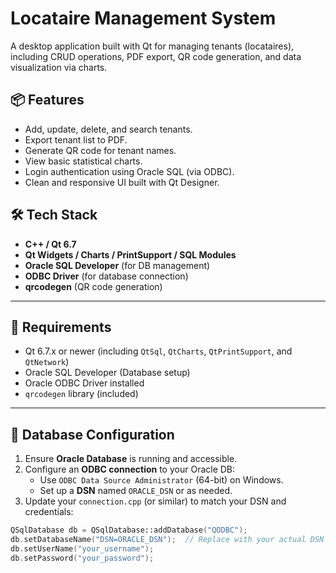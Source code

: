 # Locataire Management System

A desktop application built with Qt for managing tenants (locataires), including CRUD operations, PDF export, QR code generation, and data visualization via charts.

## 📦 Features

- Add, update, delete, and search tenants.
- Export tenant list to PDF.
- Generate QR code for tenant names.
- View basic statistical charts.
- Login authentication using Oracle SQL (via ODBC).
- Clean and responsive UI built with Qt Designer.

## 🛠️ Tech Stack

- **C++ / Qt 6.7**
- **Qt Widgets / Charts / PrintSupport / SQL Modules**
- **Oracle SQL Developer** (for DB management)
- **ODBC Driver** (for database connection)
- **qrcodegen** (QR code generation)

---

## 🧰 Requirements

- Qt 6.7.x or newer (including `QtSql`, `QtCharts`, `QtPrintSupport`, and `QtNetwork`)
- Oracle SQL Developer (Database setup)
- Oracle ODBC Driver installed
- `qrcodegen` library (included)

---

## 🔌 Database Configuration

1. Ensure **Oracle Database** is running and accessible.
2. Configure an **ODBC connection** to your Oracle DB:
   - Use `ODBC Data Source Administrator` (64-bit) on Windows.
   - Set up a **DSN** named `ORACLE_DSN` or as needed.
3. Update your `connection.cpp` (or similar) to match your DSN and credentials:

```cpp
QSqlDatabase db = QSqlDatabase::addDatabase("QODBC");
db.setDatabaseName("DSN=ORACLE_DSN");  // Replace with your actual DSN name
db.setUserName("your_username");
db.setPassword("your_password");
